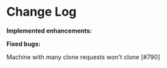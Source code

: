 # Change Log

**Implemented enhancements:**


**Fixed bugs:**

Machine with many clone requests won't clone [\#790]
